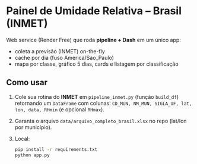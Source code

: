 # Painel de Umidade Relativa – Brasil (INMET)

Web service (Render Free) que roda **pipeline + Dash** em um único app:
- coleta a previsão (INMET) on-the-fly
- cache por dia (fuso America/Sao_Paulo)
- mapa por classe, gráfico 5 dias, cards e listagem por classificação

## Como usar

1) Cole sua rotina do **INMET** em `pipeline_inmet.py` (função `build_df`) retornando um `DataFrame` com colunas:
   `CD_MUN, NM_MUN, SIGLA_UF, lat, lon, data, RHmin` (e opcional `RHmax`).

2) Garanta o arquivo `data/arquivo_completo_brasil.xlsx` no repo (lat/lon por município).

3) Local:
   ```bash
   pip install -r requirements.txt
   python app.py
